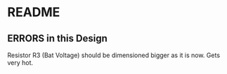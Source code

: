 # README
## ERRORS in this Design
Resistor R3 (Bat Voltage) should be dimensioned bigger as it is now. Gets very hot.
